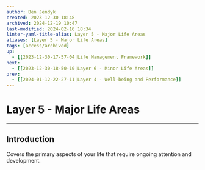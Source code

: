 ```yaml
---
author: Ben Jendyk
created: 2023-12-30 18:48
archived: 2024-12-19 10:47
last-modified: 2024-02-16 18:34
linter-yaml-title-alias: Layer 5 - Major Life Areas
aliases: [Layer 5 - Major Life Areas]
tags: [access/archived]
up:
  - [[2023-12-30-17-57-04|Life Management Framework]]
next:
  - [[2023-12-30-18-50-10|Layer 6 - Minor Life Areas]]
prev:
  - [[2024-01-12-22-27-11|Layer 4 - Well-being and Performance]]
---
```


# Layer 5 - Major Life Areas

--- 

## Introduction

Covers the primary aspects of your life that require ongoing attention and development.
